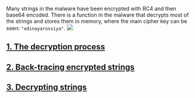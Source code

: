 Many strings in the malware have been encrypted with RC4 and then base64 encoded.
There is a function in the malware that decrypts most of the strings and stores them in memory, where the main cipher key can be seen: `"edinayarossiya"`.
![](cipher-key.png)

## [1. The decryption process]()

## [2. Back-tracing encrypted strings]()

## [3. Decrypting strings]()